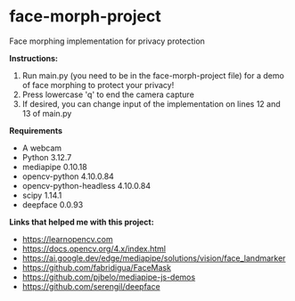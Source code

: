 # face-morph-project

Face morphing implementation for privacy protection

<b>Instructions:</b>
1) Run main.py (you need to be in the face-morph-project file) for a demo of face morphing to protect your privacy!
2) Press lowercase 'q' to end the camera capture
3) If desired, you can change input of the implementation on lines 12 and 13 of main.py

<b>Requirements</b>
- A webcam
- Python 3.12.7
- mediapipe 0.10.18
- opencv-python 4.10.0.84
- opencv-python-headless 4.10.0.84
- scipy 1.14.1
- deepface 0.0.93

<b>Links that helped me with this project:</b>
- https://learnopencv.com
- https://docs.opencv.org/4.x/index.html
- https://ai.google.dev/edge/mediapipe/solutions/vision/face_landmarker
- https://github.com/fabridigua/FaceMask
- https://github.com/pjbelo/mediapipe-js-demos
- https://github.com/serengil/deepface
